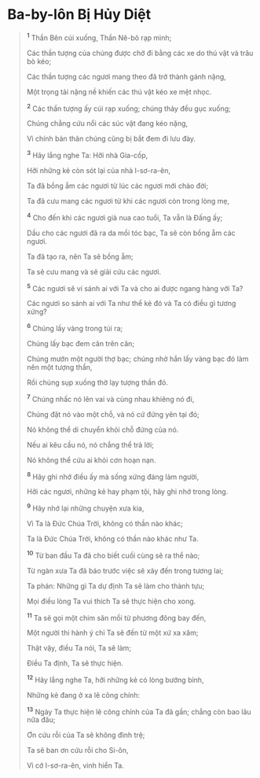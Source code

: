 # Ba-by-lôn Bị Hủy Diệt

> <sup><b>1</b></sup> Thần Bên cúi xuống, Thần Nê-bô rạp mình;
>
> Các thần tượng của chúng được chở đi bằng các xe do thú vật và trâu bò kéo;
>
> Các thần tượng các ngươi mang theo đã trở thành gánh nặng,
>
> Một trọng tải nặng nề khiến các thú vật kéo xe mệt nhọc.
>
> <sup><b>2</b></sup> Các thần tượng ấy cúi rạp xuống; chúng thảy đều gục xuống;
>
> Chúng chẳng cứu nổi các súc vật đang kéo nặng,
>
> Vì chính bản thân chúng cũng bị bắt đem đi lưu đày.
>
> <sup><b>3</b></sup> Hãy lắng nghe Ta: Hỡi nhà Gia-cốp,
>
> Hỡi những kẻ còn sót lại của nhà I-sơ-ra-ên,
>
> Ta đã bồng ẵm các ngươi từ lúc các ngươi mới chào đời;
>
> Ta đã cưu mang các ngươi từ khi các ngươi còn trong lòng mẹ,
>
> <sup><b>4</b></sup> Cho đến khi các ngươi già nua cao tuổi, Ta vẫn là Đấng ấy;
>
> Dầu cho các ngươi đã ra da mồi tóc bạc, Ta sẽ còn bồng ẵm các ngươi.
>
> Ta đã tạo ra, nên Ta sẽ bồng ẵm;
>
> Ta sẽ cưu mang và sẽ giải cứu các ngươi.
>
> <sup><b>5</b></sup> Các ngươi sẽ ví sánh ai với Ta và cho ai được ngang hàng với Ta?
>
> Các ngươi so sánh ai với Ta như thể kẻ đó và Ta có điều gì tương xứng?
>
> <sup><b>6</b></sup> Chúng lấy vàng trong túi ra;
>
> Chúng lấy bạc đem cân trên cân;
>
> Chúng mướn một người thợ bạc; chúng nhờ hắn lấy vàng bạc đó làm nên một tượng thần,
>
> Rồi chúng sụp xuống thờ lạy tượng thần đó.
>
> <sup><b>7</b></sup> Chúng nhấc nó lên vai và cùng nhau khiêng nó đi,
>
> Chúng đặt nó vào một chỗ, và nó cứ đứng yên tại đó;
>
> Nó không thể di chuyển khỏi chỗ đứng của nó.
>
> Nếu ai kêu cầu nó, nó chẳng thể trả lời;
>
> Nó không thể cứu ai khỏi cơn hoạn nạn.
>
> <sup><b>8</b></sup> Hãy ghi nhớ điều ấy mà sống xứng đáng làm người,
>
> Hỡi các ngươi, những kẻ hay phạm tội, hãy ghi nhớ trong lòng.
>
> <sup><b>9</b></sup> Hãy nhớ lại những chuyện xưa kia,
>
> Vì Ta là Đức Chúa Trời, không có thần nào khác;
>
> Ta là Đức Chúa Trời, không có thần nào khác như Ta.
>
> <sup><b>10</b></sup> Từ ban đầu Ta đã cho biết cuối cùng sẽ ra thể nào;
>
> Từ ngàn xưa Ta đã báo trước việc sẽ xảy đến trong tương lai;
>
> Ta phán: Những gì Ta dự định Ta sẽ làm cho thành tựu;
>
> Mọi điều lòng Ta vui thích Ta sẽ thực hiện cho xong.
>
> <sup><b>11</b></sup> Ta sẽ gọi một chim săn mồi từ phương đông bay đến,
>
> Một người thi hành ý chỉ Ta sẽ đến từ một xứ xa xăm;
>
> Thật vậy, điều Ta nói, Ta sẽ làm;
>
> Điều Ta định, Ta sẽ thực hiện.
>
> <sup><b>12</b></sup> Hãy lắng nghe Ta, hỡi những kẻ có lòng bướng bỉnh,
>
> Những kẻ đang ở xa lẽ công chính:
>
> <sup><b>13</b></sup> Ngày Ta thực hiện lẽ công chính của Ta đã gần; chẳng còn bao lâu nữa đâu;
>
> Ơn cứu rỗi của Ta sẽ không đình trệ;
>
> Ta sẽ ban ơn cứu rỗi cho Si-ôn,
>
> Vì cớ I-sơ-ra-ên, vinh hiển Ta.
